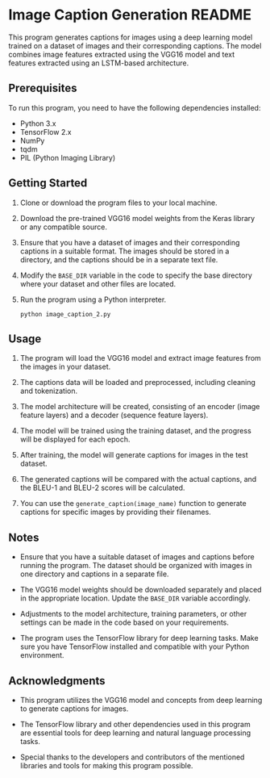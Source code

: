 # Image Caption Generation README

This program generates captions for images using a deep learning model trained on a dataset of images and their corresponding captions. The model combines image features extracted using the VGG16 model and text features extracted using an LSTM-based architecture.

## Prerequisites

To run this program, you need to have the following dependencies installed:

- Python 3.x
- TensorFlow 2.x
- NumPy
- tqdm
- PIL (Python Imaging Library)

## Getting Started

1. Clone or download the program files to your local machine.

2. Download the pre-trained VGG16 model weights from the Keras library or any compatible source.

3. Ensure that you have a dataset of images and their corresponding captions in a suitable format. The images should be stored in a directory, and the captions should be in a separate text file.

4. Modify the `BASE_DIR` variable in the code to specify the base directory where your dataset and other files are located.

5. Run the program using a Python interpreter.

   ```
   python image_caption_2.py
   ```

## Usage

1. The program will load the VGG16 model and extract image features from the images in your dataset.

2. The captions data will be loaded and preprocessed, including cleaning and tokenization.

3. The model architecture will be created, consisting of an encoder (image feature layers) and a decoder (sequence feature layers).

4. The model will be trained using the training dataset, and the progress will be displayed for each epoch.

5. After training, the model will generate captions for images in the test dataset.

6. The generated captions will be compared with the actual captions, and the BLEU-1 and BLEU-2 scores will be calculated.

7. You can use the `generate_caption(image_name)` function to generate captions for specific images by providing their filenames.

## Notes

- Ensure that you have a suitable dataset of images and captions before running the program. The dataset should be organized with images in one directory and captions in a separate file.

- The VGG16 model weights should be downloaded separately and placed in the appropriate location. Update the `BASE_DIR` variable accordingly.

- Adjustments to the model architecture, training parameters, or other settings can be made in the code based on your requirements.

- The program uses the TensorFlow library for deep learning tasks. Make sure you have TensorFlow installed and compatible with your Python environment.



## Acknowledgments

- This program utilizes the VGG16 model and concepts from deep learning to generate captions for images.

- The TensorFlow library and other dependencies used in this program are essential tools for deep learning and natural language processing tasks.

- Special thanks to the developers and contributors of the mentioned libraries and tools for making this program possible.
